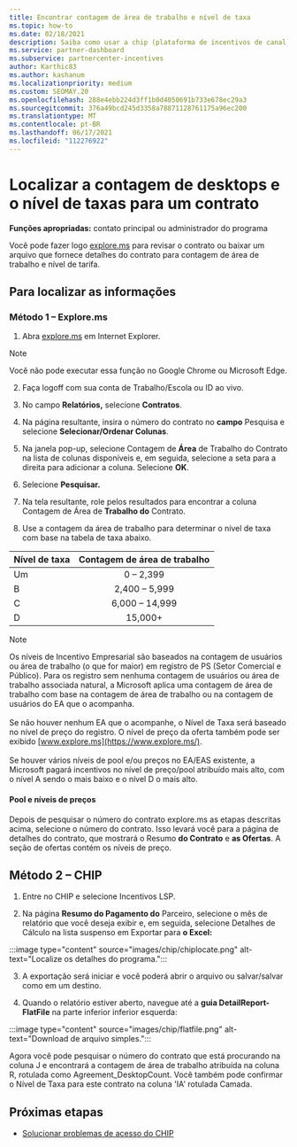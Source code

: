 ```yaml
---
title: Encontrar contagem de área de trabalho e nível de taxa
ms.topic: how-to
ms.date: 02/18/2021
description: Saiba como usar a chip (plataforma de incentivos de canal) para encontrar as informações de nível de taxa e contagem de área de trabalho para um contrato.
ms.service: partner-dashboard
ms.subservice: partnercenter-incentives
author: Karthic83
ms.author: kashanum
ms.localizationpriority: medium
ms.custom: SEOMAY.20
ms.openlocfilehash: 288e4ebb224d3ff1b0d4050691b733e678ec29a3
ms.sourcegitcommit: 376a49bcd245d3358a78871128761175a96ec200
ms.translationtype: MT
ms.contentlocale: pt-BR
ms.lasthandoff: 06/17/2021
ms.locfileid: "112276922"
---
```

# <a name="locate-the-desktop-count-and-fee-level-for-an-agreement"></a>Localizar a contagem de desktops e o nível de taxas para um contrato

**Funções apropriadas:** contato principal ou administrador do programa

Você pode fazer logo [explore.ms](https://www.explore.ms/) para revisar o contrato ou baixar um arquivo que fornece detalhes do contrato para contagem de área de trabalho e nível de tarifa.

## <a name="to-locate-the-information"></a>Para localizar as informações

### <a name="method-1--explorems"></a>Método 1 – Explore.ms

1. Abra [explore.ms](https://www.explore.ms/) em Internet Explorer. 

>[!Note]
>Você não pode executar essa função no Google Chrome ou Microsoft Edge.

2. Faça logoff com sua conta de Trabalho/Escola ou ID ao vivo.  

3. No campo **Relatórios,** selecione **Contratos**.

4. Na página resultante, insira o número do contrato no **campo** Pesquisa e selecione **Selecionar/Ordenar Colunas**.

5. Na janela pop-up, selecione Contagem de **Área** de Trabalho do Contrato na lista de colunas disponíveis e, em seguida, selecione a seta para a direita para adicionar a coluna. Selecione **OK**.

6. Selecione **Pesquisar.**

7. Na tela resultante, role pelos resultados para encontrar a coluna Contagem de Área de **Trabalho do** Contrato. 

8. Use a contagem da área de trabalho para determinar o nível de taxa com base na tabela de taxa abaixo.  

| Nível de taxa | Contagem de área de trabalho |
| ------ | :-----------: |
|  Um | 0 – 2,399    |
|  B | 2,400 – 5,999    |
|  C | 6,000 – 14,999    |
|  D | 15,000+   |

>[!NOTE]
>Os níveis de Incentivo Empresarial são baseados na contagem de usuários ou área de trabalho (o que for maior) em registro de PS (Setor Comercial e Público). Para os registro sem nenhuma contagem de usuários ou área de trabalho associada natural, a Microsoft aplica uma contagem de área de trabalho com base na contagem de área de trabalho ou na contagem de usuários do EA que o acompanha. <br><br>Se não houver nenhum EA que o acompanhe, o Nível de Taxa será baseado no nível de preço do registro. O nível de preço da oferta também pode ser exibido [www.explore.ms](https://www.explore.ms/). <br><br>Se houver vários níveis de pool e/ou preços no EA/EAS existente, a Microsoft pagará incentivos no nível de preço/pool atribuído mais alto, com o nível A sendo o mais baixo e o nível D o mais alto.

#### <a name="pool-and-pricing-levels"></a>Pool e níveis de preços

Depois de pesquisar o número do contrato explore.ms as etapas descritas acima, selecione o número do contrato. Isso levará você para a página de detalhes do contrato, que mostrará o Resumo **do Contrato** e **as Ofertas**. A seção de ofertas contém os níveis de preço.

## <a name="method-2---chip"></a>Método 2 – CHIP

1. Entre no CHIP e selecione Incentivos LSP.

2. Na página **Resumo do Pagamento do** Parceiro, selecione o  mês de relatório que você deseja exibir e, em seguida, selecione Detalhes de Cálculo na lista suspenso em Exportar para **o Excel:**

:::image type="content" source="images/chip/chiplocate.png" alt-text="Localize os detalhes do programa.":::

3. A exportação será iniciar e você poderá abrir o arquivo ou salvar/salvar como em um destino.

4. Quando o relatório estiver aberto, navegue até a **guia DetailReport-FlatFile** na parte inferior inferior esquerda:

:::image type="content" source="images/chip/flatfile.png" alt-text="Download de arquivo simples.":::

Agora você pode pesquisar o número do contrato que está procurando na coluna J e encontrará a contagem de área de trabalho atribuída na coluna R, rotulada como Agreement_DesktopCount. Você também pode confirmar o Nível de Taxa para este contrato na coluna 'IA' rotulada Camada.

## <a name="next-steps"></a>Próximas etapas

- [Solucionar problemas de acesso do CHIP](chip-access-trouble.md)

